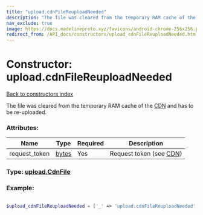 ```yaml
---
title: "upload.cdnFileReuploadNeeded"
description: "The file was cleared from the temporary RAM cache of the CDN and has to be re-uploaded."
nav_exclude: true
image: https://docs.madelineproto.xyz/favicons/android-chrome-256x256.png
redirect_from: /API_docs/constructors/upload_cdnFileReuploadNeeded.html
---
```

# Constructor: upload.cdnFileReuploadNeeded  
[Back to constructors index](/API_docs/constructors/index.html)



The file was cleared from the temporary RAM cache of the [CDN](https://core.telegram.org/cdn) and has to be re-uploaded.

### Attributes:

| Name     |    Type       | Required | Description |
|----------|---------------|----------|-------------|
|request\_token|[bytes](/API_docs/types/bytes.html) | Yes|Request token (see [CDN](https://core.telegram.org/cdn))|



### Type: [upload.CdnFile](/API_docs/types/upload.CdnFile.html)


### Example:

```php

$upload_cdnFileReuploadNeeded = ['_' => 'upload.cdnFileReuploadNeeded', 'request_token' => 'bytes'];
```  
